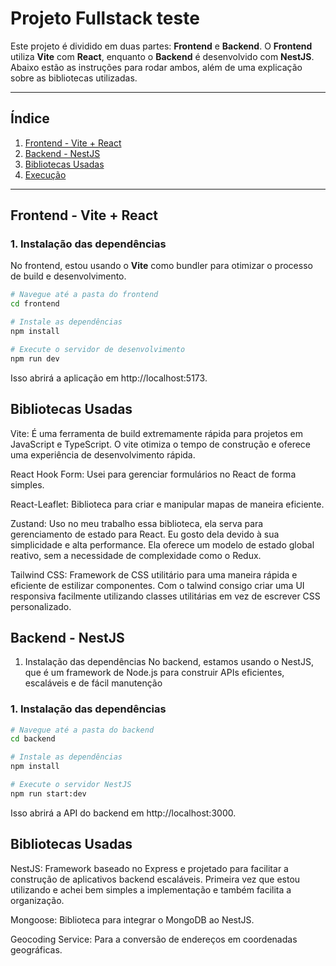 # Projeto Fullstack teste 

Este projeto é dividido em duas partes: **Frontend** e **Backend**. O **Frontend** utiliza **Vite** com **React**, enquanto o **Backend** é desenvolvido com **NestJS**. Abaixo estão as instruções para rodar ambos, além de uma explicação sobre as bibliotecas utilizadas.

---

## Índice

1. [Frontend - Vite + React](#frontend---vite--react)
2. [Backend - NestJS](#backend---nestjs)
3. [Bibliotecas Usadas](#bibliotecas-usadas)
4. [Execução](#execução)

---

## Frontend - Vite + React

### 1. Instalação das dependências

No frontend, estou usando o **Vite** como bundler para otimizar o processo de build e desenvolvimento.

```bash
# Navegue até a pasta do frontend
cd frontend

# Instale as dependências
npm install

# Execute o servidor de desenvolvimento
npm run dev
```

Isso abrirá a aplicação em http://localhost:5173.

## Bibliotecas Usadas

Vite: É uma ferramenta de build extremamente rápida para projetos em JavaScript e TypeScript. O vite otimiza o tempo de construção e oferece uma experiência de desenvolvimento rápida.

React Hook Form: Usei para gerenciar formulários no React de forma simples.

React-Leaflet: Biblioteca para criar e manipular mapas de maneira eficiente.

Zustand: Uso no meu trabalho essa biblioteca, ela serva para gerenciamento de estado para React. Eu gosto dela devido à sua simplicidade e alta performance. Ela oferece um modelo de estado global reativo, sem a necessidade de complexidade como o Redux.

Tailwind CSS: Framework de CSS utilitário para uma maneira rápida e eficiente de estilizar componentes. Com o talwind consigo criar uma UI responsiva facilmente utilizando classes utilitárias em vez de escrever CSS personalizado.

## Backend - NestJS

1. Instalação das dependências
   No backend, estamos usando o NestJS, que é um framework de Node.js para construir APIs eficientes, escaláveis e de fácil manutenção

### 1. Instalação das dependências

```bash
# Navegue até a pasta do backend
cd backend

# Instale as dependências
npm install

# Execute o servidor NestJS
npm run start:dev

```

Isso abrirá a API do backend em http://localhost:3000.

## Bibliotecas Usadas

NestJS: Framework baseado no Express e projetado para facilitar a construção de aplicativos backend escaláveis. Primeira vez que estou utilizando e achei bem simples a implementação e também facilita a organização.

Mongoose: Biblioteca para integrar o MongoDB ao NestJS.

Geocoding Service: Para a conversão de endereços em coordenadas geográficas.
